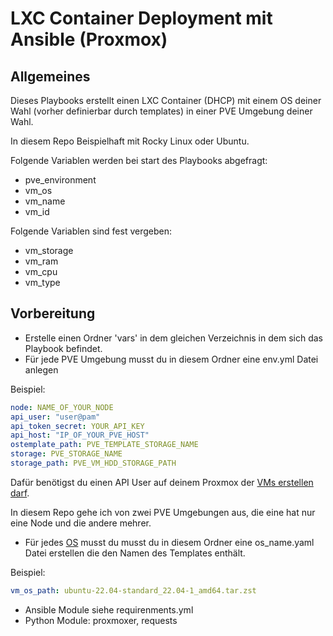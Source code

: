 # LXC Container Deployment mit Ansible (Proxmox)

## Allgemeines

Dieses Playbooks erstellt einen LXC Container (DHCP) mit einem OS deiner Wahl (vorher definierbar durch templates) in einer PVE Umgebung deiner Wahl.

In diesem Repo Beispielhaft mit Rocky Linux oder Ubuntu.

Folgende Variablen werden bei start des Playbooks abgefragt:

* pve_environment
* vm_os
* vm_name
* vm_id

Folgende Variablen sind fest vergeben:

* vm_storage
* vm_ram
* vm_cpu
* vm_type

## Vorbereitung

* Erstelle einen Ordner 'vars' in dem gleichen Verzeichnis in dem sich das Playbook befindet.
* Für jede PVE Umgebung musst du in diesem Ordner eine env.yml Datei anlegen

Beispiel:

```yaml
node: NAME_OF_YOUR_NODE
api_user: "user@pam"
api_token_secret: YOUR_API_KEY
api_host: "IP_OF_YOUR_PVE_HOST"
ostemplate_path: PVE_TEMPLATE_STORAGE_NAME
storage: PVE_STORAGE_NAME 
storage_path: PVE_VM_HDD_STORAGE_PATH
```

Dafür benötigst du einen API User auf deinem Proxmox der [VMs erstellen darf](https://pve.proxmox.com/wiki/User_Management#pveum_permission_management).

In diesem Repo gehe ich von zwei PVE Umgebungen aus, die eine hat nur eine Node und die andere mehrer.

* Für jedes [OS](https://pve.proxmox.com/wiki/Linux_Container#pct_container_images) musst du musst du in diesem Ordner eine os_name.yaml Datei erstellen die den Namen des Templates enthält.

Beispiel:

```yaml
vm_os_path: ubuntu-22.04-standard_22.04-1_amd64.tar.zst
```

* Ansible Module siehe requirenments.yml
* Python Module: proxmoxer, requests

